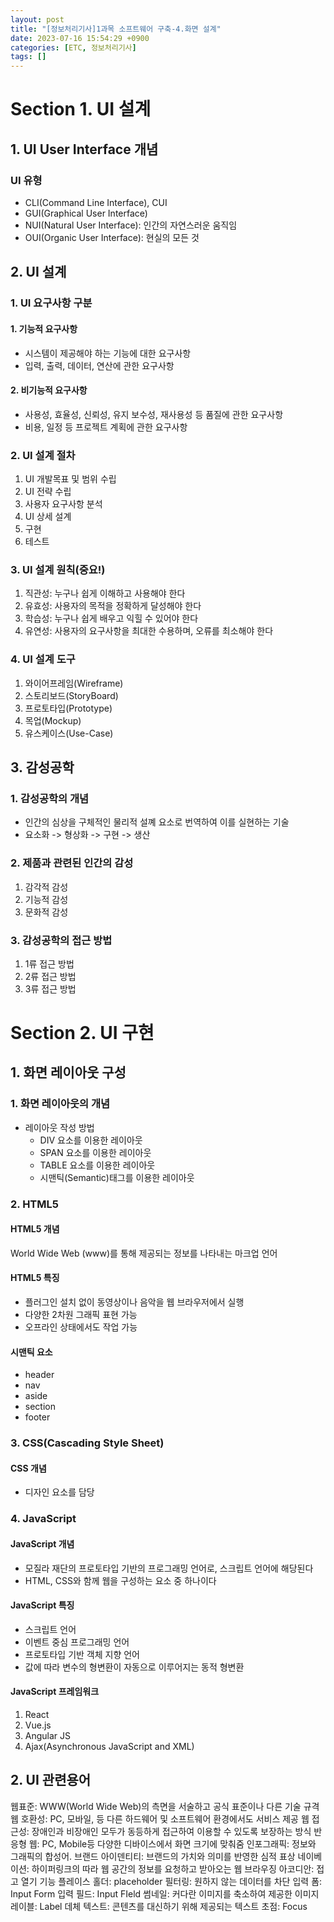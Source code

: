 ```yaml
---
layout: post
title: "[정보처리기사]1과목 소프트웨어 구축-4.화면 설계"
date: 2023-07-16 15:54:29 +0900
categories: [ETC, 정보처리기사]
tags: []
---
```


# Section 1. UI 설계

## 1. UI User Interface 개념

### UI 유형
- CLI(Command Line Interface), CUI
- GUI(Graphical User Interface)
- NUI(Natural User Interface): 인간의 자연스러운 움직임
- OUI(Organic User Interface): 현실의 모든 것

## 2. UI 설계
### 1. UI 요구사항 구분
#### 1. 기능적 요구사항
- 시스템이 제공해야 하는 기능에 대한 요구사항
- 입력, 출력, 데이터, 연산에 관한 요구사항
#### 2. 비기능적 요구사항
- 사용성, 효율성, 신뢰성, 유지 보수성, 재사용성 등 품질에 관한 요구사항
- 비용, 일정 등 프로젝트 계획에 관한 요구사항

### 2. UI 설계 절차
1. UI 개발목표 및 범위 수립
2. UI 전략 수립
3. 사용자 요구사항 분석
4. UI 상세 설계
5. 구현
6. 테스트

### 3. UI 설계 원칙(중요!)

1. 직관성: 누구나 쉽게 이해하고 사용해야 한다
2. 유효성: 사용자의 목적을 정확하게 달성해야 한다
3. 학습성: 누구나 쉽게 배우고 익힐 수 있어야 한다
4. 유연성: 사용자의 요구사항을 최대한 수용하며, 오류를 최소해야 한다


### 4. UI 설계 도구
1. 와이어프레임(Wireframe)
2. 스토리보드(StoryBoard)
3. 프로토타입(Prototype)
4. 목업(Mockup)
5. 유스케이스(Use-Case)


## 3. 감성공학
### 1. 감성공학의 개념
- 인간의 심상을 구체적인 물리적 설꼐 요소로 번역하여 이를 실현하는 기술
- 요소화 -> 형상화 -> 구현 -> 생산

### 2. 제품과 관련된 인간의 감성
1. 감각적 감성
2. 기능적 감성
3. 문화적 감성

### 3. 감성공학의 접근 방법
1. 1류 접근 방법
2. 2류 접근 방법
3. 3류 접근 방법


# Section 2. UI 구현

## 1. 화면 레이아웃 구성
### 1. 화면 레이아웃의 개념
- 레이아웃 작성 방법
	- DIV 요소를 이용한 레이아웃
	- SPAN 요소를 이용한 레이아웃
	- TABLE 요소를 이용한 레이아웃
	- 시맨틱(Semantic)태그를 이용한 레이아웃

### 2. HTML5
#### HTML5 개념
World Wide Web (www)를 통해 제공되는 정보를 나타내는 마크업 언어

#### HTML5 특징
- 플러그인 설치 없이 동영상이나 음악을 웹 브라우저에서 실행
- 다양한 2차원 그래픽 표현 가능
- 오프라인 상태에서도 작업 가능

#### 시맨틱 요소
- header
- nav
- aside
- section
- footer


### 3. CSS(Cascading Style Sheet)
#### CSS 개념
- 디자인 요소를 담당

### 4. JavaScript
#### JavaScript 개념
- 모질라 재단의 프로토타입 기반의 프로그래밍 언어로, 스크립트 언어에 해당된다
- HTML, CSS와 함께 웹을 구성하는 요소 중 하나이다

#### JavaScript 특징
- 스크립트 언어
- 이벤트 중심 프로그래밍 언어
- 프로토타입 기반 객체 지향 언어
- 값에 따라 변수의 형변환이 자동으로 이루어지는 동적 형변환

#### JavaScript 프레임워크
1. React
2. Vue.js
3. Angular JS
4. Ajax(Asynchronous JavaScript and XML)

## 2. UI 관련용어

웹표준: WWW(World Wide Web)의 측면을 서술하고 공식 표준이나 다른 기술 규격
웹 호환성: PC, 모바일, 등 다른 하드웨어 및 소프트웨어 환경에서도 서비스 제공
웹 접근성: 장애인과 비장애인 모두가 동등하게 접근하여 이용할 수 있도록 보장하는 방식
반응형 웹: PC, Mobile등 다양한 디바이스에서 화면 크기에 맞춰줌
인포그래픽: 정보와 그래픽의 합성어. 
브랜드 아이덴티티: 브랜드의 가치와 의미를 반영한 심적 표상
네이베이션: 하이퍼링크의 따라 웹 공간의 정보를 요청하고 받아오는 웹 브라우징
아코디안: 접고 열기 기능
플레이스 홀더: placeholder
필터링: 원하지 않는 데이터를 차단
입력 폼: Input Form
입력 필드: Input FIeld
썸네일: 커다란 이미지를 축소하여 제공한 이미지
레이블: Label
데체 텍스트: 콘텐츠를 대신하기 위해 제공되는 텍스트
초점: Focus

